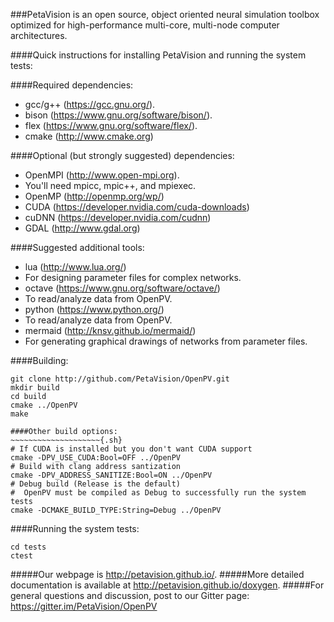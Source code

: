 ###PetaVision is an open source, object oriented neural simulation toolbox optimized for high-performance multi-core, multi-node computer architectures.

####Quick instructions for installing PetaVision and running the system tests:

####Required dependencies:
* gcc/g++ (https://gcc.gnu.org/).
* bison (https://www.gnu.org/software/bison/).
* flex (https://www.gnu.org/software/flex/).
* cmake (http://www.cmake.org)

####Optional (but strongly suggested) dependencies:
* OpenMPI (http://www.open-mpi.org).  
 * You'll need mpicc, mpic++, and mpiexec.
* OpenMP (http://openmp.org/wp/)
* CUDA (https://developer.nvidia.com/cuda-downloads)
* cuDNN (https://developer.nvidia.com/cudnn)
* GDAL (http://www.gdal.org)

####Suggested additional tools:
* lua (http://www.lua.org/) 
 * For designing parameter files for complex networks.
* octave (https://www.gnu.org/software/octave/) 
 * To read/analyze data from OpenPV.
* python (https://www.python.org/) 
 * To read/analyze data from OpenPV.
* mermaid (http://knsv.github.io/mermaid/) 
 * For generating graphical drawings of networks from parameter files. 

####Building:
~~~~~~~~~~~~~~~~~~~~{.sh}
git clone http://github.com/PetaVision/OpenPV.git
mkdir build
cd build
cmake ../OpenPV
make

####Other build options:
~~~~~~~~~~~~~~~~~~~~{.sh}
# If CUDA is installed but you don't want CUDA support
cmake -DPV_USE_CUDA:Bool=OFF ../OpenPV
# Build with clang address santization
cmake -DPV_ADDRESS_SANITIZE:Bool=ON ../OpenPV
# Debug build (Release is the default)
#  OpenPV must be compiled as Debug to successfully run the system tests
cmake -DCMAKE_BUILD_TYPE:String=Debug ../OpenPV
~~~~~~~~~~~~~~~~~~~~

####Running the system tests:
~~~~~~~~~~~~~~~~~~~~{.sh}
cd tests
ctest
~~~~~~~~~~~~~~~~~~~~

#####Our webpage is <http://petavision.github.io/>.
#####More detailed documentation is available at <http://petavision.github.io/doxygen>.
#####For general questions and discussion, post to our Gitter page: <https://gitter.im/PetaVision/OpenPV>
